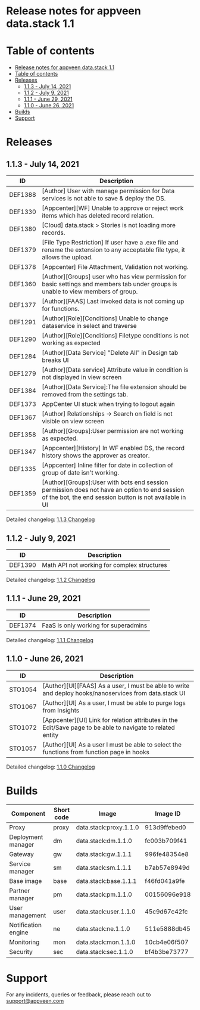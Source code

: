 # Release notes for appveen data.stack 1.1

# Table of contents

- [Release notes for appveen data.stack 1.1](#release-notes-for-appveen-datastack-11)
- [Table of contents](#table-of-contents)
- [Releases](#releases)
	- [1.1.3 - July 14, 2021](#113---july-14-2021)
	- [1.1.2 - July 9, 2021](#112---july-9-2021)
	- [1.1.1 - June 29, 2021](#111---june-29-2021)
	- [1.1.0 - June 26, 2021](#110---june-26-2021)
- [Builds](#builds)
- [Support](#support)

# Releases

## 1.1.3 - July 14, 2021

| ID | Description |
|-|-|
| DEF1388 | \[Author\] User with manage permission for Data services is not able to save & deploy the DS. |
| DEF1330 | \[Appcenter\]\[WF\] Unable to approve or reject work items which has deleted record relation. |
| DEF1380 | \[Cloud\] data.stack > Stories is not loading more records. |
| DEF1379 | \[File Type Restriction\] If user have a  .exe file and rename the extension to any acceptable file type, it allows the upload. |
| DEF1378 | \[Appcenter\] File Attachment, Validation not working. |
| DEF1360 | \[Author\]\[Groups\] user who has view permission for basic settings and members tab under groups is unable to view members of group. |
| DEF1377 | \[Author\]\[FAAS\] Last invoked data is not coming up for functions. |
| DEF1291 | \[Author\]\[Role\]\[Conditions\] Unable to change dataservice in select and traverse  |
| DEF1290 | \[Author\]\[Role\]\[Conditions\] Filetype conditions is not working as expected  |
| DEF1284 | \[Author\]\[Data Service\] "Delete All" in Design tab breaks UI |
| DEF1279 | \[Author\]\[Data service\] Attribute value in condition is not displayed in view screen |
| DEF1384 | \[Author\]\[Data Service\]:The file extension should be removed from the settings tab. |
| DEF1373 | AppCenter UI stuck when trying to logout again |
| DEF1367 | \[Author\] Relationships -> Search on field is not visible on view screen |
| DEF1358 | \[Author\]\[Groups\]:User permission are not working as expected. |
| DEF1347 | \[Appcenter\]\[History\] In WF enabled DS, the record history shows the approver as creator. |
| DEF1335 | \[Appcenter\] Inline filter for date in collection of group of date isn't working. |
| DEF1359 | \[Author\]\[Groups\]:User with bots end session permission does not have an option to end session of the bot, the end session button is not available in UI |

Detailed changelog: [1.1.3 Changelog](./1.1.3-Changelog.md)

## 1.1.2 - July 9, 2021

| ID | Description |
|-|-|
| DEF1390 |	Math API not working for complex structures |

Detailed changelog: [1.1.2 Changelog](./1.1.2-Changelog.md)

## 1.1.1 - June 29, 2021

| ID | Description |
|-|-|
| DEF1374 |	FaaS is only working for superadmins |

Detailed changelog: [1.1.1 Changelog](./1.1.1-Changelog.md)

## 1.1.0 - June 26, 2021

| ID | Description |
|-|-|
| STO1054 | [Author][UI][FAAS] As a user, I must be able to write and deploy hooks/nanoservices from data.stack UI |
| STO1067 | [Author][UI] As a user, I must be able to purge logs from Insights |
| STO1072 | [Appcenter][UI] Link for relation attributes in the Edit/Save page to be able to navigate to related entity |
| STO1057 | [Author][UI] As a user I must be able to select the functions from function page in hooks |

Detailed changelog: [1.1.0 Changelog](./1.1.0-Changelog.md)

# Builds

| Component | Short code | Image | Image ID |
|--|--|--|--|
| Proxy | proxy | data.stack:proxy.1.1.0 | 913d9ffebed0 |
| Deployment manager | dm | data.stack:dm.1.1.0 | fc003b709f41 |
| Gateway | gw | data.stack:gw.1.1.1 | 996fe48354e8 |
| Service manager | sm | data.stack:sm.1.1.1 | b7ab57e8949d |
| Base image | base | data.stack:base.1.1.1 | f46fd041a9fe |
| Partner manager | pm | data.stack:pm.1.1.0 | 00156096e918 |
| User management | user | data.stack:user.1.1.0 | 45c9d67c42fc |
| Notification engine | ne | data.stack:ne.1.1.0 | 511e5888db45 |
| Monitoring | mon | data.stack:mon.1.1.0 | 10cb4e06f507 |
| Security | sec | data.stack:sec.1.1.0 | bf4b3be73777 |

# Support

For any incidents, queries or feedback, please reach out to support@appveen.com
